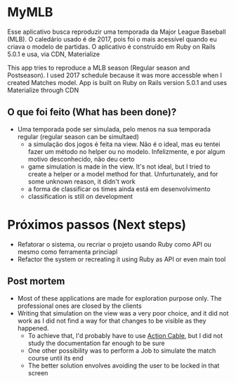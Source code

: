 # MyMLB

Esse aplicativo busca reproduzir uma temporada da Major League Baseball (MLB). O caledário usado é de 2017, pois foi o mais acessível quando eu criava o modelo de partidas.
O aplicativo é construído em Ruby on Rails 5.0.1 e usa, via CDN, Materialize 

This app tries to reproduce a MLB season (Regular season and Postseason). I used 2017 schedule because it was more accessble when I created Matches model.
App is built on Ruby on Rails version 5.0.1 and uses Materialize through CDN

## O que foi feito (What has been done)?

* Uma temporada pode ser simulada, pelo menos na sua temporada regular (regular season can be simultaed)
    * a simulação dos jogos é feita na view. Não é o ideal, mas eu tentei fazer um método no helper ou no modelo. Infelizmente, e por algum motivo desconhecido, não deu certo
    * game simulation is made in the view. It's not ideal, but I tried to create a helper or a model method for that. Unfurtunately, and for some unknown reason, it didn't work
    * a forma de classificar os times ainda está em desenvolvimento
    * classification is still on development

# Próximos passos (Next steps)

* Refatorar o sistema, ou recriar o projeto usando Ruby como API ou mesmo como ferramenta princiapl
* Refactor the system or recreating it using Ruby as API or even main tool

## Post mortem

* Most of these applications are made for exploration purpose only. The professional ones are closed by the clients
* Writing that simulation on the view was a very poor choice, and it did not work as I did not find a way for that changes to be visible as they happened.
  * To achieve that, I'd probably have to use [Action Cable](https://guides.rubyonrails.org/action_cable_overview.html), but I did not study the documentation far enough to be sure
  * One other possibility was to perform a Job to simulate the match course until its end
  * The better solution envolves avoiding the user to be locked in that screen

